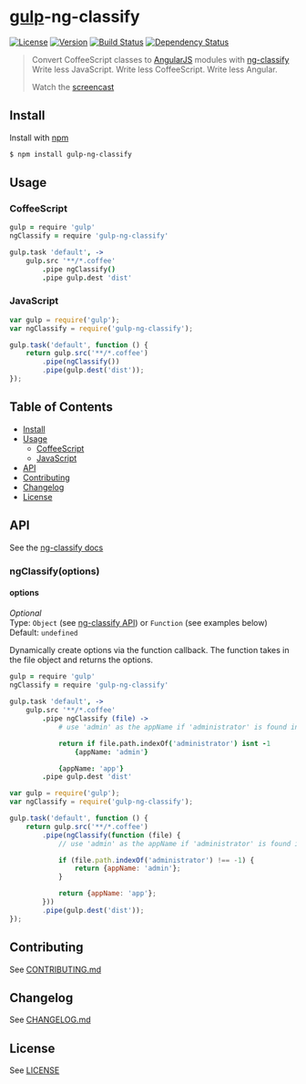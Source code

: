 # [gulp](https://github.com/wearefractal/gulp)-ng-classify
[![License][license-image]][license-url]
[![Version][version-image]][version-url]
[![Build Status][build-image]][build-url]
[![Dependency Status][dependencies-image]][dependencies-url]
> Convert CoffeeScript classes to [AngularJS](http://angularjs.org/) modules with [ng-classify](https://github.com/CaryLandholt/ng-classify)  
> Write less JavaScript.  Write less CoffeeScript.  Write less Angular.
>
> Watch the [screencast](https://www.youtube.com/watch?v=28gUTu9vnB4)


## Install
Install with [npm](https://npmjs.org/package/gulp-ng-classify)
```bash
$ npm install gulp-ng-classify
```


## Usage


### CoffeeScript
```coffee
gulp = require 'gulp'
ngClassify = require 'gulp-ng-classify'

gulp.task 'default', ->
	gulp.src '**/*.coffee'
		.pipe ngClassify()
		.pipe gulp.dest 'dist'
```


### JavaScript


```javascript
var gulp = require('gulp');
var ngClassify = require('gulp-ng-classify');

gulp.task('default', function () {
	return gulp.src('**/*.coffee')
		.pipe(ngClassify())
		.pipe(gulp.dest('dist'));
});
```


## Table of Contents
* [Install](#install)
* [Usage](#usage)
	- [CoffeeScript](#coffeescript)
	- [JavaScript](#javascript)
* [API](#api)
* [Contributing](#contributing)
* [Changelog](#changelog)
* [License](#license)


## API
See the [ng-classify docs](https://github.com/CaryLandholt/ng-classify)


### ngClassify(options)


#### options
*Optional*  
Type: `Object` (see [ng-classify API](https://github.com/CaryLandholt/ng-classify#api)) or `Function` (see examples below)  
Default:  `undefined`  

Dynamically create options via the function callback.
The function takes in the file object and returns the options.
```coffee
gulp = require 'gulp'
ngClassify = require 'gulp-ng-classify'
 
gulp.task 'default', ->
	gulp.src '**/*.coffee'
		.pipe ngClassify (file) ->
			# use 'admin' as the appName if 'administrator' is found in the file path

			return if file.path.indexOf('administrator') isnt -1
				{appName: 'admin'}

			{appName: 'app'}
		.pipe gulp.dest 'dist'
```

```javascript
var gulp = require('gulp');
var ngClassify = require('gulp-ng-classify');

gulp.task('default', function () {
	return gulp.src('**/*.coffee')
		.pipe(ngClassify(function (file) {
			// use 'admin' as the appName if 'administrator' is found in the file path

			if (file.path.indexOf('administrator') !== -1) {
				return {appName: 'admin'};
			}

			return {appName: 'app'};
		}))
		.pipe(gulp.dest('dist'));
});
```


## Contributing
See [CONTRIBUTING.md](CONTRIBUTING.md)


## Changelog
See [CHANGELOG.md](CHANGELOG.md)


## License
See [LICENSE](LICENSE)


[build-image]:            http://img.shields.io/travis/CaryLandholt/gulp-ng-classify.svg?style=flat
[build-url]:              http://travis-ci.org/CaryLandholt/gulp-ng-classify

[dependencies-image]:     http://img.shields.io/gemnasium/CaryLandholt/gulp-ng-classify.svg?style=flat
[dependencies-url]:       https://gemnasium.com/CaryLandholt/gulp-ng-classify

[license-image]:          http://img.shields.io/badge/license-MIT-blue.svg?style=flat
[license-url]:            LICENSE

[version-image]:          http://img.shields.io/npm/v/gulp-ng-classify.svg?style=flat
[version-url]:            https://npmjs.org/package/gulp-ng-classify